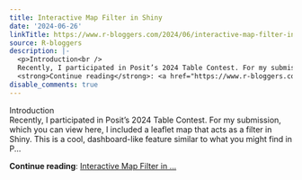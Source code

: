 ```yaml
---
title: Interactive Map Filter in Shiny
date: '2024-06-26'
linkTitle: https://www.r-bloggers.com/2024/06/interactive-map-filter-in-shiny/
source: R-bloggers
description: |-
  <p>Introduction<br />
  Recently, I participated in Posit’s 2024 Table Contest. For my submission, which you can view here, I included a leaflet map that acts as a filter in Shiny. This is a cool, dashboard-like feature similar to what you might find in P...</p>
  <strong>Continue reading</strong>: <a href="https://www.r-bloggers.com/2024/06/interactive-map-filter-in-shiny/">Interactive Map Filter in ...
disable_comments: true
---
```

<p>Introduction<br />
Recently, I participated in Posit’s 2024 Table Contest. For my submission, which you can view here, I included a leaflet map that acts as a filter in Shiny. This is a cool, dashboard-like feature similar to what you might find in P...</p>
<strong>Continue reading</strong>: <a href="https://www.r-bloggers.com/2024/06/interactive-map-filter-in-shiny/">Interactive Map Filter in ...